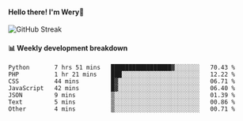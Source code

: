 #### Hello there! I'm Wery👋


![GitHub Streak](https://github-readme-streak-stats.herokuapp.com/?user=weryzebra-yue&theme=swift&hide_border=false&include_all_commits=true)



#### 📊 Weekly development breakdown
<!--START_SECTION:waka-->

```text
Python       7 hrs 51 mins   █████████████████▓░░░░░░░   70.43 %
PHP          1 hr 21 mins    ███░░░░░░░░░░░░░░░░░░░░░░   12.22 %
CSS          44 mins         █▓░░░░░░░░░░░░░░░░░░░░░░░   06.71 %
JavaScript   42 mins         █▓░░░░░░░░░░░░░░░░░░░░░░░   06.40 %
JSON         9 mins          ▒░░░░░░░░░░░░░░░░░░░░░░░░   01.39 %
Text         5 mins          ▒░░░░░░░░░░░░░░░░░░░░░░░░   00.86 %
Other        4 mins          ▒░░░░░░░░░░░░░░░░░░░░░░░░   00.71 %
```

<!--END_SECTION:waka-->
